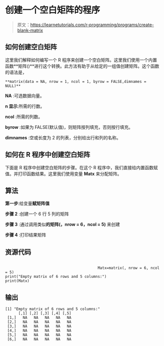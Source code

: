 # 创建一个空白矩阵的程序

> 原文：<https://learnetutorials.com/r-programming/programs/create-blank-matrix>

## 如何创建空白矩阵

这里我们解释如何编写一个 R 程序来创建一个空白矩阵。这里我们使用一个内置函数**矩阵()**进行这个转换。此方法有助于从给定的一组值创建矩阵。这个函数的语法是，

```
**matrix(data = NA, nrow = 1, ncol = 1, byrow = FALSE,dimnames = NULL)** 

```

**NA** :可选数据向量。

**n 显示**:所需的行数。

**ncol** :所需的列数。

**byrow** :如果为 FALSE(默认值)，则矩阵按列填充，否则按行填充。

**dimnames** :空或长度为 2 的列表，分别给出行和列的名称。

## 如何在 R 程序中创建空白矩阵

下面是 R 程序中创建空白矩阵的步骤。在这个 R 程序中，我们直接给内置函数赋值。并打印函数结果。这里我们使用变量 **Matx** 来分配矩阵。

## 算法

**第一步**:给变量**赋矩阵值**

**步骤 2** :创建一个 6 行 5 列的矩阵

**步骤 3** :通过调用类似**的矩阵(，nrow = 6，ncol = 5)** 来创建

**步骤 4** :打印结果矩阵

## 资源代码

```

                                          Matx=matrix(, nrow = 6, ncol = 5)
print("Empty matrix of 6 rows and 5 columns:")
print(Matx)

```

## 输出

```
[1] "Empty matrix of 6 rows and 5 columns:"
      [,1] [,2] [,3] [,4] [,5]
 [1,]   NA   NA   NA   NA   NA
 [2,]   NA   NA   NA   NA   NA
 [3,]   NA   NA   NA   NA   NA
 [4,]   NA   NA   NA   NA   NA
 [5,]   NA   NA   NA   NA   NA
 [6,]   NA   NA   NA   NA   NA
```